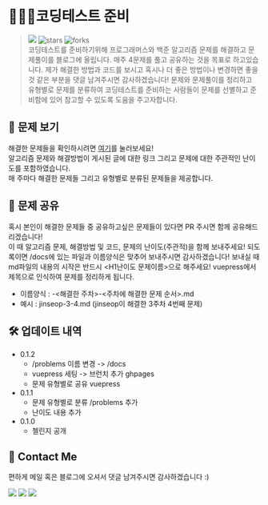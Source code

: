 # 👨🏻‍💻코딩테스트 준비   
> <a href="https://hits.seeyoufarm.com"><img src="https://hits.seeyoufarm.com/api/count/incr/badge.svg?url=https%3A%2F%2Fgithub.com%2Fkim-jin-seop%2Fcodingtest-problem-solving&count_bg=%2379C83D&title_bg=%23555555&icon=&icon_color=%23E7E7E7&title=hits&edge_flat=false"/></a>
> <img src="https://img.shields.io/github/stars/kim-jin-seop/codingtest-problem-solving" alt="stars"/>
> <img src="https://img.shields.io/github/forks/kim-jin-seop/codingtest-problem-solving" alt="forks"/>  
> 코딩테스트를 준비하기위해 프로그래머스와 백준 알고리즘 문제를 해결하고 문제풀이를 블로그에 올립니다.
> 매주 4문제를 풀고 공유하는 것을 목표로 하고있습니다. 제가 해결한 방법과 코드를 보시고 혹시나 더 좋은 방법이나 변경하면 좋을 것 같은 부분을 댓글 남겨주시면 감사하겠습니다!
> 문제와 문제풀이를 정리하고 유형별로 문제를 분류하여 코딩테스트를 준비하는 사람들이 문제를 선별하고 준비함에 있어 참고할 수 있도록 도움을 주고자합니다.

## 📖 문제 보기

해결한 문제들을 확인하시려면 [여기](https://kim-jin-seop.github.io/CodingTest/)를 눌러보세요!  
알고리즘 문제와 해결방법이 게시된 글에 대한 링크 그리고 문제에 대한 주관적인 난이도를 포함하였습니다.  
매 주마다 해결한 문제들 그리고 유형별로 분류된 문제들을 제공합니다.

## 💬 문제 공유

혹시 본인이 해결한 문제들 중 공유하고싶은 문제들이 있다면 PR 주시면 함께 공유해드리겠습니다!  
이 때 알고리즘 문제, 해결방법 및 코드, 문제의 난이도(주관적)을 함께 보내주세요!
되도록이면 /docs에 있는 파일과 이름양식은 맞추어 보내주시면 감사하겠습니다! 
보내실 때 md파일의 내용의 시작은 반드시 <H1난이도 문제이름>으로 해주세요! vuepress에서 제목으로 인식하여 문제를 정리하게 됩니다.

- 이름양식 : <github name>-<해결한 주차>-<주차에 해결한 문제 순서>.md
- 예시 : jinseop-3-4.md (jinseop이 해결한 3주차 4번째 문제)

## 🛠 업데이트 내역
* 0.1.2 
	* /problems 이름 변경 -> /docs
	* vuepress 세팅 -> 브런치 추가 ghpages
	* 문제 유형별로 공유 vuepress
* 0.1.1
	* 문제 유형별로 분류 /problems 추가
	* 난이도 내용 추가
* 0.1.0
   	* 첼린지 공개


## 👀 Contact Me
편하게 메일 혹은 블로그에 오셔서 댓글 남겨주시면 감사하겠습니다 :)   
	
  <a href="https://cnu-jinseop.tistory.com/" target="_blank"><img src="https://img.shields.io/badge/Blog-gray?style=flat-square&logo=TV%20Time&logoColor=white&link=https://cnu-jinseop.tistory.com/"/></a>
  <a href="mailto:tjq2702@naver.com" target="_blank"><img src="https://img.shields.io/badge/tjq2702@naver.com-03C75A?style=flat-square&logo=Naver&logoColor=white&link=tjq2702@naver.com"/></a>
  <a href="https://www.facebook.com/JinSeopDev" target = "_blank"><img src="https://img.shields.io/badge/-Facebook-1877f2?style=flat-square&logo=facebook&logoColor=white&link=https://www.facebook.com/JinSeopDev"/></a>
